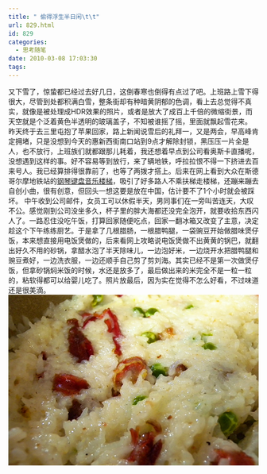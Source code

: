 ```yaml
---
title: " 偷得浮生半日闲\t\t"
url: 829.html
id: 829
categories:
  - 思考随笔
date: 2010-03-08 17:03:30
tags:
---
```


又下雪了，惊蛰都已经过去好几日，这倒春寒也倒得有点过了吧。上班路上雪下得很大，尽管到处都积满白雪，整条街却有种暗黄阴郁的色调，看上去总觉得不真实，就像是被处理成HDR效果的照片，或者是放大了成百上千倍的微缩街景，而天空就是个泛着黄色半透明的玻璃盖子，不知被谁摇了摇，里面就飘起雪花来。 昨天终于去三里屯抱了苹果回家，路上新闻说雪后的礼拜一，又是两会，早高峰肯定拥堵，只是没想到今天的惠新西街南口站到9点才解除封锁，黑压压一片全是人，也不放行，上班族们就都跟那儿耗着，我还想着早点到公司看奥斯卡直播呢，没想遇到这样的事。好不容易等到放行，来了辆地铁，呼拉拉恨不得一下挤进去百来号人。我已经算排得很靠前了，也等了两拨才搭上。后来在网上看到大众在斯德哥尔摩地铁站的[钢琴键盘音乐楼梯](http://www.newcoin.info/the-fun-theory-ideas-to-change-their-lives.html)，吸引了好多路人不乘扶梯走楼梯，还蹦来蹦去自创小曲，很有创意，但回头一想这要是放在中国，估计要不了1个小时就会被踩坏。 中午收到公司邮件，女员工可以休假半天，男同事们在一旁叫苦连天，大叹不公。感觉刚到公司没坐多久，杯子里的胖大海都还没完全泡开，就要收拾东西闪人了。一路忍住没吃午饭，打算回家随便吃点，回家一翻冰箱又改变了主意，决定趁这个下午练练厨艺。于是拿了几根腊肠，一根腊鸭腿，一袋豌豆开始做腊味煲仔饭，本来想直接用电饭煲做的，后来看网上攻略说电饭煲做不出黄黄的锅巴，就翻出好久不用的砂锅，拿醋水泡了半天除味儿，一边泡好米，一边烧开水把腊鸭腿和豌豆煮好，一边洗衣服，一边还顺手自己剪了剪刘海。其实已经不是第一次做煲仔饭，但拿砂锅焖米饭的时候，水还是放多了，最后做出来的米完全不是一粒一粒的，粘软得都可以给婴儿吃了。照片放最后，因为实在觉得不怎么好看，不过味道还是很美滴。 ![腊味煲仔饭](../../images//2010/03/e8858ae591b3e785b2e4bb94e9a5ad.jpg "腊味煲仔饭")